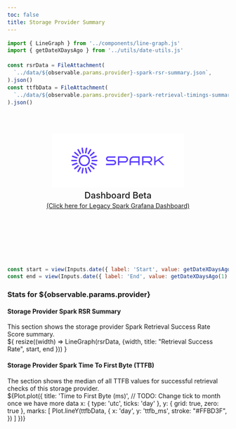 ```yaml
---
toc: false
title: Storage Provider Summary
---
```


```js
import { LineGraph } from '../components/line-graph.js'
import { getDateXDaysAgo } from '../utils/date-utils.js'

const rsrData = FileAttachment(
  `../data/${observable.params.provider}-spark-rsr-summary.json`,
).json()
const ttfbData = FileAttachment(
  `../data/${observable.params.provider}-spark-retrieval-timings-summary.json`,
).json()
```

<div class="hero">
  <body><a href="/"><img src="../media/spark-logomark-blue-with-bbox.png" alt="Spark Logo" width="300" /></a><body>
    <h2>Dashboard Beta</h2>
    <body><a href="https://filspark.com/dashboard" target="_blank" rel="noopener noreferrer">(Click here for Legacy Spark Grafana Dashboard)</a><body>
</div>

```js
const start = view(Inputs.date({ label: 'Start', value: getDateXDaysAgo(180) }))
const end = view(Inputs.date({ label: 'End', value: getDateXDaysAgo(1) }))
```

<h3>Stats for ${observable.params.provider}</h3>

<div class="grid grid-cols-2" style="grid-auto-rows: 500px;">
  <div>
    <h4>Storage Provider Spark RSR Summary</h4>
    <body>This section shows the storage provider Spark Retrieval Success Rate Score summary.</body>
    <div class="card">${
      resize((width) => LineGraph(rsrData, {width, title: "Retrieval Success Rate", start, end }))
    }</div>
  </div>
  <div>
    <h4>Storage Provider Spark Time To First Byte (TTFB)</h4>
    <body>The section shows the median of all TTFB values for successful retrieval checks of this storage provider.</body>
    <div class="card">
      ${Plot.plot({
      title: 'Time to First Byte (ms)',
      // TODO: Change tick to month once we have more data
      x: { type: 'utc', ticks: 'day' },
      y: { grid: true, zero: true },
      marks: [
        Plot.lineY(ttfbData, {
          x: 'day',
          y: 'ttfb_ms',
          stroke: "#FFBD3F",
        })
      ]
    })}
    </div>
  </div>
</div>

<style>

.hero {
  display: flex;
  flex-direction: column;
  align-items: center;
  font-family: var(--sans-serif);
  margin: 4rem 0 8rem;
  text-wrap: balance;
  text-align: center;
}

.hero h1 {
  margin: 1rem 0;
  padding: 1rem 0;
  max-width: none;
  font-size: 14vw;
  font-weight: 900;
  line-height: 1;
  background: linear-gradient(30deg, var(--theme-foreground-focus), currentColor);
  -webkit-background-clip: text;
  -webkit-text-fill-color: transparent;
  background-clip: text;
}

.hero h2 {
  margin: 0;
  max-width: 34em;
  font-size: 20px;
  font-style: initial;
  font-weight: 500;
  line-height: 1.5;
  color: var(--theme-foreground-muted);
}

@media (min-width: 640px) {
  .hero h1 {
    font-size: 90px;
  }
}

</style>
